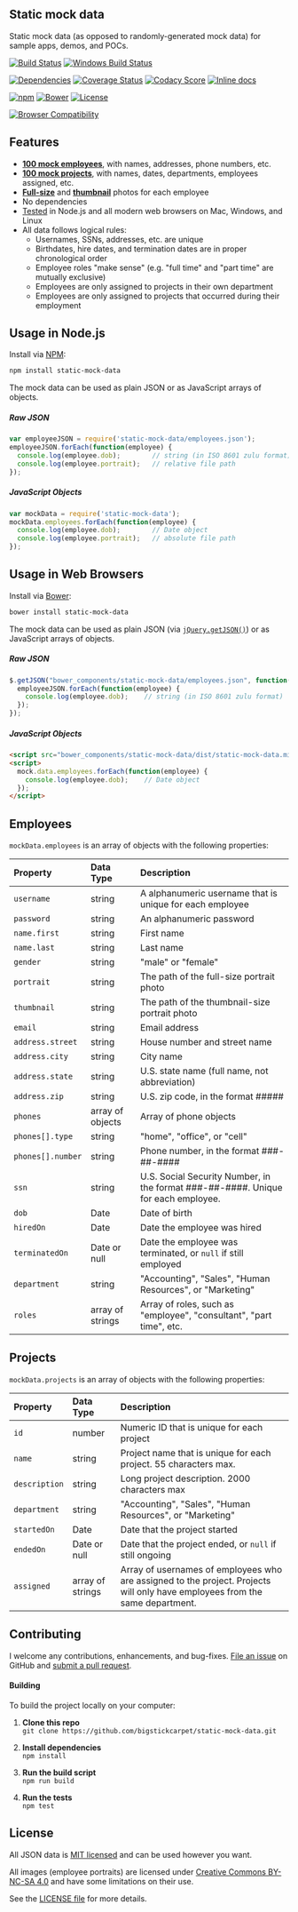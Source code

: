 Static mock data
------------------------------
Static mock data (as opposed to randomly-generated mock data) for sample apps, demos, and POCs.

[![Build Status](https://api.travis-ci.org/BigstickCarpet/static-mock-data.svg)](https://travis-ci.org/BigstickCarpet/static-mock-data)
[![Windows Build Status](https://ci.appveyor.com/api/projects/status/github/bigstickcarpet/static-mock-data?svg=true&failingText=Windows%20build%20failing&passingText=Windows%20build%20passing)](https://ci.appveyor.com/project/BigstickCarpet/static-mock-data/branch/master)

[![Dependencies](https://david-dm.org/BigstickCarpet/static-mock-data.svg)](https://david-dm.org/BigstickCarpet/static-mock-data)
[![Coverage Status](https://coveralls.io/repos/BigstickCarpet/static-mock-data/badge.svg?branch=master&service=github)](https://coveralls.io/r/BigstickCarpet/static-mock-data)
[![Codacy Score](https://api.codacy.com/project/badge/Grade/6c5fcc961d4642d8a6fc48865e006233)](https://www.codacy.com/public/jamesmessinger/static-mock-data)
[![Inline docs](http://inch-ci.org/github/bigstickcarpet/static-mock-data.svg?branch=master&style=shields)](http://inch-ci.org/github/bigstickcarpet/static-mock-data)

[![npm](http://img.shields.io/npm/v/static-mock-data.svg)](https://www.npmjs.com/package/static-mock-data)
[![Bower](http://img.shields.io/bower/v/static-mock-data.svg)](#bower)
[![License](https://img.shields.io/npm/l/static-mock-data.svg)](LICENSE)

[![Browser Compatibility](https://saucelabs.com/browser-matrix/mock-data.svg)](https://saucelabs.com/u/mock-data)


Features
--------------------------
* __[100 mock employees](https://raw.githubusercontent.com/BigstickCarpet/static-mock-data/master/employees.json)__, with names, addresses, phone numbers, etc.
* __[100 mock projects](https://raw.githubusercontent.com/BigstickCarpet/static-mock-data/master/projects.json)__, with names, dates, departments, employees assigned, etc.
* __[Full-size](https://github.com/BigstickCarpet/static-mock-data/blob/master/portraits/jdoe.jpg)__ and __[thumbnail](https://github.com/BigstickCarpet/static-mock-data/blob/master/portraits/jdoe-thumb.jpg)__ photos for each employee
* No dependencies
* [Tested](http://bigstickcarpet.com/static-mock-data/test/index.html) in Node.js and all modern web browsers on Mac, Windows, and Linux
* All data follows logical rules:
    - Usernames, SSNs, addresses, etc. are unique
    - Birthdates, hire dates, and termination dates are in proper chronological order
    - Employee roles "make sense" (e.g. "full time" and "part time" are mutually exclusive)
    - Employees are only assigned to projects in their own department
    - Employees are only assigned to projects that occurred during their employment


Usage in Node.js
-------------------------------------
Install via [NPM](https://docs.npmjs.com/getting-started/what-is-npm):

````bash
npm install static-mock-data
````

The mock data can be used as plain JSON or as JavaScript arrays of objects.

##### Raw JSON
```javascript
var employeeJSON = require('static-mock-data/employees.json');
employeeJSON.forEach(function(employee) {
  console.log(employee.dob);        // string (in ISO 8601 zulu format)
  console.log(employee.portrait);   // relative file path
});
```

##### JavaScript Objects
```javascript
var mockData = require('static-mock-data');
mockData.employees.forEach(function(employee) {
  console.log(employee.dob);        // Date object
  console.log(employee.portrait);   // absolute file path
});
```

Usage in Web Browsers
-----------------------------------------
Install via [Bower](http://bower.io):

````bash
bower install static-mock-data
````

The mock data can be used as plain JSON (via [`jQuery.getJSON()`](https://api.jquery.com/jquery.getjson/)) or as JavaScript arrays of objects.

##### Raw JSON
```javascript
$.getJSON("bower_components/static-mock-data/employees.json", function(employeeJSON) {
  employeeJSON.forEach(function(employee) {
    console.log(employee.dob);    // string (in ISO 8601 zulu format)
  });
});
```


##### JavaScript Objects
```html
<script src="bower_components/static-mock-data/dist/static-mock-data.min.js"></script>
<script>
  mock.data.employees.forEach(function(employee) {
    console.log(employee.dob);    // Date object
  });
</script>
```


Employees
--------------------------
`mockData.employees` is an array of objects with the following properties:

| Property              | Data Type        | Description
|:----------------------|:-----------------|:----------------------------
| `username`            | string           | A alphanumeric username that is unique for each employee
| `password`            | string           | An alphanumeric password
| `name.first`          | string           | First name
| `name.last`           | string           | Last name
| `gender`              | string           | "male" or "female"
| `portrait`            | string           | The path of the full-size portrait photo
| `thumbnail`           | string           | The path of the thumbnail-size portrait photo
| `email`               | string           | Email address
| `address.street`      | string           | House number and street name
| `address.city`        | string           | City name
| `address.state`       | string           | U.S. state name (full name, not abbreviation)
| `address.zip`         | string           | U.S. zip code, in the format #####
| `phones`              | array of objects | Array of phone objects
| `phones[].type`       | string           | "home", "office", or "cell"
| `phones[].number`     | string           | Phone number, in the format ###-##-####
| `ssn`                 | string           | U.S. Social Security Number, in the format ###-##-####. Unique for each employee.
| `dob`                 | Date             | Date of birth
| `hiredOn`             | Date             | Date the employee was hired
| `terminatedOn`        | Date or null     | Date the employee was terminated, or `null` if still employed
| `department`          | string           | "Accounting", "Sales", "Human Resources", or "Marketing"
| `roles`               | array of strings | Array of roles, such as "employee", "consultant", "part time", etc.


Projects
--------------------------
`mockData.projects` is an array of objects with the following properties:

| Property              | Data Type        | Description
|:----------------------|:-----------------|:----------------------------
| `id`                  | number           | Numeric ID that is unique for each project
| `name`                | string           | Project name that is unique for each project. 55 characters max.
| `description`         | string           | Long project description. 2000 characters max
| `department`          | string           | "Accounting", "Sales", "Human Resources", or "Marketing"
| `startedOn`           | Date             | Date that the project started
| `endedOn`             | Date or null     | Date that the project ended, or `null` if still ongoing
| `assigned`            | array of strings | Array of usernames of employees who are assigned to the project. Projects will only have employees from the same department.


Contributing
--------------------------
I welcome any contributions, enhancements, and bug-fixes.  [File an issue](https://github.com/BigstickCarpet/static-mock-data/issues) on GitHub and [submit a pull request](https://github.com/BigstickCarpet/static-mock-data/pulls).

#### Building
To build the project locally on your computer:

1. __Clone this repo__<br>
`git clone https://github.com/bigstickcarpet/static-mock-data.git`

2. __Install dependencies__<br>
`npm install`

3. __Run the build script__<br>
`npm run build`

4. __Run the tests__<br>
`npm test`


License
--------------------------
All JSON data is [MIT licensed](http://opensource.org/licenses/MIT) and can be used however you want.

All images (employee portraits) are licensed under [Creative Commons BY-NC-SA 4.0](https://creativecommons.org/licenses/by-nc-sa/2.0/deed.en) and have some limitations on their use.

See the [LICENSE file](LICENSE) for more details.
